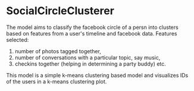 # SocialCircleClusterer
The model aims to classify the facebook circle of a persn into clusters based on features from a user's timeline and facebook data.
Features selected:
1. number of photos tagged together, 
2. number of conversations with a particular topic, say music, 
3. checkins together (helping in determining a party buddy) etc.

This model is a simple k-means clustering based model and visualizes IDs of the users in a k-means clustering plot. 
